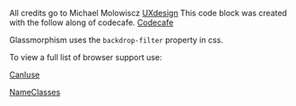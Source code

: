 All credits go to Michael Molowiscz
[UXdesign](https://uxdesign.cc/glassmorphism-in-user-interfaces-1f39bb1308c9)
This code block was created with the follow along of codecafe.
[Codecafe](https://www.youtube.com/watch?v=S7wIUxK7B9c&t=1811s)

Glassmorphism uses the `backdrop-filter` property in css.

To view a full list of browser support use:
 
[CanIuse](https://caniuse.com/)

[NameClasses](http://getbem.com/)